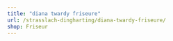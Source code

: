 ```yaml
---
title: "diana twardy friseure"
url: /strasslach-dingharting/diana-twardy-friseure/
shop: Friseur
---
```

